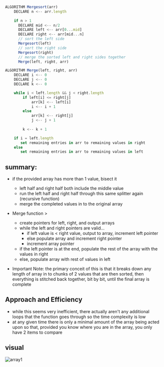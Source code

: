 ```javascript
ALGORITHM Mergesort(arr)
    DECLARE n <-- arr.length
           
    if n > 1
      DECLARE mid <-- n/2
      DECLARE left <-- arr[0...mid]
      DECLARE right <-- arr[mid...n]
      // sort the left side
      Mergesort(left)
      // sort the right side
      Mergesort(right)
      // merge the sorted left and right sides together
      Merge(left, right, arr)

ALGORITHM Merge(left, right, arr)
    DECLARE i <-- 0
    DECLARE j <-- 0
    DECLARE k <-- 0

    while i < left.length && j < right.length
        if left[i] <= right[j]
            arr[k] <-- left[i]
            i <-- i + 1
        else
            arr[k] <-- right[j]
            j <-- j + 1
            
        k <-- k + 1

    if i = left.length
       set remaining entries in arr to remaining values in right
    else
       set remaining entries in arr to remaining values in left
```

## summary:

- if the provided array has more than 1 value, bisect it
  - left half and right half both include the middle value
  - run the left half and right half through this same splitter again (recursive function)
  - merge the completed values in to the original array
- Merge function >
  - create pointers for left, right, and output arrays
  - while the left and right pointers are valid...
    - if left value is < right value, output to array, increment left pointer
    - else populate array and increment right pointer
    - increment array pointer
  - if the left pointer is at the end, populate the rest of the array with the values in right
  - else, populate array with rest of values in left

- Important Note: the primary conceit of this is that it breaks down any length of array in to chunks of 2 values that are then sorted, then everything is stitched back together, bit by bit, until the final array is complete

## Approach and Efficiency

- while this seems very inefficient, there actually aren't any additional loops that the function goes through so the time complexity is low
- at any given time there is only a minimal amount of the array being acted upon so that, provided you know where you are in the array, you only have 2 items to compare

## visual

![array1](/assets/array1.jpg)
